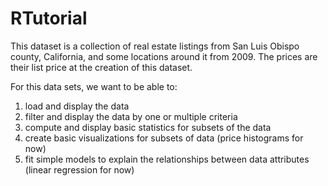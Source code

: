 # RTutorial
This dataset is a collection of real estate listings from San Luis Obispo county, California, and some locations around it from 2009. The prices are their list price at the creation of this dataset.

For this data sets, we want to be able to:
1. load and display the data
2. filter and display the data by one or multiple criteria
3. compute and display basic statistics for subsets of the data
4. create basic visualizations for subsets of data (price histograms for now)
5. fit simple models to explain the relationships between data attributes (linear regression for now)
